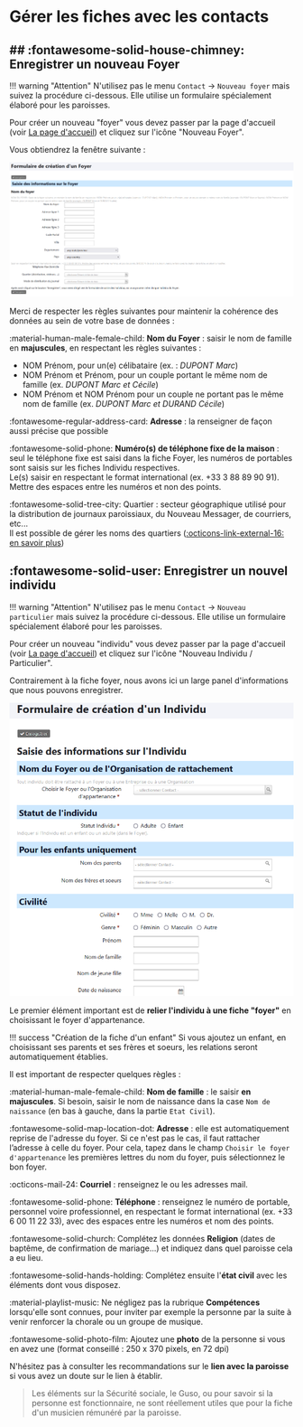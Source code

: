 # Gérer les fiches avec les contacts

## ## :fontawesome-solid-house-chimney: Enregistrer un nouveau Foyer

!!! warning "Attention"
    N'utilisez pas le menu `Contact` -> `Nouveau foyer` mais suivez la procédure ci-dessous. Elle utilise un formulaire spécialement élaboré pour les paroisses.

Pour créer un nouveau "foyer" vous devez passer par la page d'accueil (voir [La page d'accueil](introduction.md#la-page-daccueil)) et cliquez sur l'icône "Nouveau Foyer".

Vous obtiendrez la fenêtre suivante :

![Ecran foyer](img/ecran_formulaire_foyer.png)

Merci de respecter les règles suivantes pour maintenir la cohérence des données au sein de votre base de données :

:material-human-male-female-child: **Nom du Foyer** : saisir le nom de famille en **majuscules**, en respectant les règles suivantes :

* NOM Prénom, pour un(e) célibataire (ex. : *DUPONT Marc*)
* NOM Prénom et Prénom, pour un couple portant le même nom de famille (ex. *DUPONT Marc et Cécile*)
* NOM Prénom et NOM Prénom pour un couple ne portant pas le même nom de famille (ex. *DUPONT Marc et DURAND Cécile*)

:fontawesome-regular-address-card: **Adresse** : la renseigner de façon aussi précise que possible  

:fontawesome-solid-phone: **Numéro(s) de téléphone fixe de la maison** : seul le téléphone fixe est saisi dans la fiche Foyer, les numéros de portables sont saisis sur les fiches Individu respectives.  
Le(s) saisir en respectant le format international (ex. +33 3 88 89 90 91).  
Mettre des espaces entre les numéros et non des points.

:fontawesome-solid-tree-city: Quartier :  secteur géographique utilisé pour la distribution de journaux paroissiaux, du Nouveau Messager, de courriers, etc...  
Il est possible de gérer les noms des quartiers ([:octicons-link-external-16: en savoir plus](gestion_base_donnees.md#modifier-la-liste-des-quartiers))

## :fontawesome-solid-user: Enregistrer un nouvel individu

!!! warning "Attention"
    N'utilisez pas le menu `Contact` -> `Nouveau particulier` mais suivez la procédure ci-dessous. Elle utilise un formulaire spécialement élaboré pour les paroisses.

Pour créer un nouveau "individu" vous devez passer par la page d'accueil (voir [La page d'accueil](introduction.md#la-page-daccueil)) et cliquez sur l'icône "Nouveau Individu / Particulier".

Contrairement à la fiche foyer, nous avons ici un large panel d'informations que nous pouvons enregistrer.

![ecran creation individu.png](img/ecran_formulaire_individu.png)

Le premier élément important est de **relier l'individu à une fiche "foyer"** en choisissant le foyer d'appartenance.

!!! success "Création de la fiche d'un enfant"
    Si vous ajoutez un enfant, en choisissant ses parents et ses frères et soeurs, les relations seront automatiquement établies.

Il est important de respecter quelques règles :

:material-human-male-female-child: **Nom de famille** : le saisir **en majuscules**. Si besoin, saisir le nom de naissance dans la case `Nom de naissance` (en bas à gauche, dans la partie `Etat Civil`).

:fontawesome-solid-map-location-dot: **Adresse** : elle est automatiquement reprise de l'adresse du foyer. Si ce n'est pas le cas, il faut rattacher l’adresse à celle du foyer. Pour cela, tapez dans le champ `Choisir le foyer d'appartenance` les premières lettres du nom du foyer, puis sélectionnez le bon foyer.

:octicons-mail-24: **Courriel** : renseignez le ou les adresses mail.

:fontawesome-solid-phone: **Téléphone** : renseignez le numéro de portable, personnel voire professionnel, en respectant le format international (ex. +33 6 00 11 22 33), avec des espaces entre les numéros et nom des points.

:fontawesome-solid-church: Complétez les données **Religion** (dates de baptême, de confirmation de mariage...) et indiquez dans quel paroisse cela a eu lieu.

:fontawesome-solid-hands-holding: Complétez ensuite l'**état civil** avec les éléments dont vous disposez.

:material-playlist-music: Ne négligez pas la rubrique **Compétences** lorsqu'elle sont connues, pour inviter par exemple la personne par la suite à venir renforcer la chorale ou un groupe de musique.

:fontawesome-solid-photo-film: Ajoutez une **photo** de la personne si vous en avez une (format conseillé : 250 x 370 pixels, en 72 dpi)

N'hésitez pas à consulter les recommandations sur le **lien avec la paroisse** si vous avez un doute sur le lien à établir.

> Les éléments sur la Sécurité sociale, le Guso, ou pour savoir si la personne est fonctionnaire, ne sont réellement utiles que pour la fiche d'un musicien rémunéré par la paroisse.
